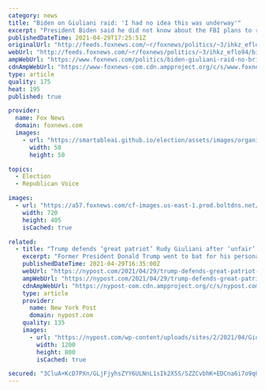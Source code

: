 ```yaml
---
category: news
title: "Biden on Giuliani raid: 'I had no idea this was underway'"
excerpt: "President Biden said he did not know about the FBI plans to raid the home of former President Trump's personal attorney and former New York City Mayor Rudy Giuliani before it happened, and that he learned of the operation \"when the rest of the world learned about it.\" "
publishedDateTime: 2021-04-29T17:25:51Z
originalUrl: "http://feeds.foxnews.com/~r/foxnews/politics/~3/ihkz_eflo94/biden-giuliani-raid-no-briefing"
webUrl: "http://feeds.foxnews.com/~r/foxnews/politics/~3/ihkz_eflo94/biden-giuliani-raid-no-briefing"
ampWebUrl: "https://www.foxnews.com/politics/biden-giuliani-raid-no-briefing.amp"
cdnAmpWebUrl: "https://www-foxnews-com.cdn.ampproject.org/c/s/www.foxnews.com/politics/biden-giuliani-raid-no-briefing.amp"
type: article
quality: 175
heat: 195
published: true

provider:
  name: Fox News
  domain: foxnews.com
  images:
    - url: "https://smartableai.github.io/election/assets/images/organizations/foxnews.com-50x50.jpg"
      width: 50
      height: 50

topics:
  - Election
  - Republican Voice

images:
  - url: "https://a57.foxnews.com/cf-images.us-east-1.prod.boltdns.net/v1/static/694940094001/8cb5def7-c7ec-4869-9e44-bcfb49f0e718/dc85f01a-d724-4d4d-a71d-8ab6d7d1f754/1280x720/match/720/405/image.jpg?ve=1&tl=1"
    width: 720
    height: 405
    isCached: true

related:
  - title: "Trump defends ‘great patriot’ Rudy Giuliani after ‘unfair’ FBI raid"
    excerpt: "Former President Donald Trump went to bat for his personal lawyer Rudy Giuliani Thursday morning following news that the FBI raided the former New York mayor’s apartment, calling the action"
    publishedDateTime: 2021-04-29T16:35:00Z
    webUrl: "https://nypost.com/2021/04/29/trump-defends-great-patriot-rudy-giuliani-after-fbi-raid/"
    ampWebUrl: "https://nypost.com/2021/04/29/trump-defends-great-patriot-rudy-giuliani-after-fbi-raid/amp/"
    cdnAmpWebUrl: "https://nypost-com.cdn.ampproject.org/c/s/nypost.com/2021/04/29/trump-defends-great-patriot-rudy-giuliani-after-fbi-raid/amp/"
    type: article
    provider:
      name: New York Post
      domain: nypost.com
    quality: 135
    images:
      - url: "https://nypost.com/wp-content/uploads/sites/2/2021/04/Giuliani-Trump-inset.jpg?quality=90&strip=all&w=1200"
        width: 1200
        height: 800
        isCached: true

secured: "3CluA+KcD7PXn/GLjFjyhsZYY6ULNnL1sIk2X5S/SZZCvbhK+EDCna6i7o9q0tNhe2zHNDSlz7xFoWwpSpbyn6pkEMdK4mNU6oFN13ALBZ9F0u/uqmnAfe9+0yF19DiDScgJZVRc/NWfkgbLvZvXuxpQ5yBv9wsNtUVvyFy/WrdIhnBsSvq9GEKPPoyRQOiRgdhYJL2amCHSezXmXUsVZBqD6p7rW2zV0W0eukQstetVXFFAB6BBUJu21/DLzxPN0WTo/MpCnk68ZPUwvimiqLQxdv50VBKzrsGD7MIQ+WhD5fbkl3kWOlmhKNGtCbFT+RxceBtFjWhzg8NFq94gpCmnS/2HfofgESrud2cdHqs=;FLrznQPMYV/JlJGDHdmjdw=="
---
```


